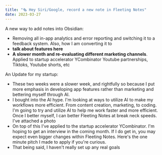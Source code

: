 ```yaml
---
title: "🗞 Hey Siri/Google, record a new note in Fleeting Notes"
date: 2023-03-27
---
```

A new way to add notes into Obsidian:

- Removing all in-app analytics and error reporting and switching it to a feedback system. Also, how I am converting it to 
- **talk about features here**
- **A slower month and re-evaluating different marketing channels**. Applied to startup accelerator YCombinator Youtube partnerships, Tiktoks, Youtube shorts, etc


An Update for my startup:
- These two weeks were a slower week, and rightfully so because I put more emphasis in developing app features rather than marketing and bettering myself through AI.
- I bought into the AI hype. I'm looking at ways to utilize AI to make my workflows more efficient. From content creation, marketing, to coding. I'm going to try and utilize AI to help me work faster and more efficient. Once I better myself, I can better Fleeting Notes at break neck speeds. I've attached a photo
- On top of this I've applied to the startup accelerator YCombinator. I'm hoping to get an interview in the coming month. If I do get in, you may expect even bigger changes within Fleeting Notes. Here's the one minute pitch I made to apply if you're curious. 
- That being said, I haven't really set up any real goals 


